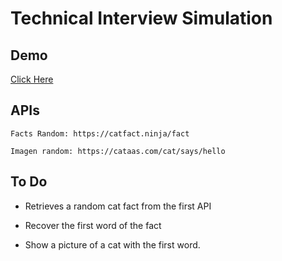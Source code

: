 # Technical Interview Simulation

## Demo

<a href='https://02-technical-interview-simulation.vercel.app/'>Click Here</a>

## APIs

``` Facts Random: https://catfact.ninja/fact ```

```Imagen random: https://cataas.com/cat/says/hello ```

## To Do

* Retrieves a random cat fact from the first API

* Recover the first word of the fact

* Show a picture of a cat with the first word.

